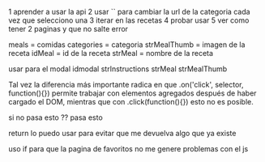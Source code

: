 
1 aprender a usar la api
2 usar `` para cambiar la url de la categoria cada vez que selecciono una
3 iterar en las recetas 
4 probar usar 
5 ver como tener 2 paginas y que no salte error
<!--! Recodatorio manipulacion apis  -->
meals = comidas
categories = categoria
strMealThumb = imagen de la receta
idMeal = id de la receta
strMeal = nombre de la receta





usar para el modal 
idmodal
strInstructions
strMeal
strMealThumb















<!--TODO info sacada de stackOverflow  -->
Tal vez la diferencia más importante radica en que .on('click', selector, function(){}) permite trabajar con elementos agregados después de haber cargado el DOM, mientras que con .click(function(){}) esto no es posible.
<!--TODO info sacada de stackOverflow  -->



 si no pasa esto ?? pasa esto

 return lo puedo usar para evitar que me devuelva algo que ya existe


 uso if para que la pagina de favoritos no me genere problemas con el js






